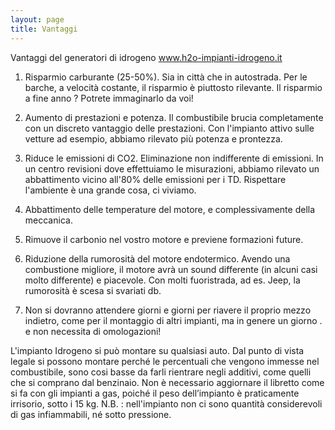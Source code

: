 ```yaml
---
layout: page
title: Vantaggi
---
```


Vantaggi del generatori di idrogeno www.h2o-impianti-idrogeno.it

1. Risparmio carburante (25-50%). Sia in città che in autostrada. Per le barche, a velocità costante, il risparmio è piuttosto rilevante. Il risparmio a fine anno ? Potrete immaginarlo da voi!

2. Aumento di prestazioni e potenza. Il combustibile brucia completamente con un discreto vantaggio delle prestazioni. Con l'impianto attivo sulle vetture ad esempio, abbiamo rilevato più potenza e prontezza.

3. Riduce le emissioni di CO2. Eliminazione non indifferente di emissioni. In un centro revisioni dove effettuiamo le misurazioni, abbiamo rilevato un abbattimento vicino all'80% delle emissioni per i TD. Rispettare l'ambiente è una grande cosa, ci viviamo.

4. Abbattimento delle temperature del motore, e complessivamente della meccanica.

5. Rimuove il carbonio nel vostro motore e previene formazioni future.

6. Riduzione della rumorosità del motore endotermico. Avendo una combustione migliore, il motore avrà un sound differente (in alcuni casi molto differente) e piacevole. Con molti fuoristrada, ad es. Jeep, la rumorosità è scesa si svariati db.

7. Non si dovranno attendere giorni e giorni per riavere il proprio mezzo indietro, come per il montaggio di altri impianti, ma in genere un giorno . e non necessita di omologazioni!

L'impianto Idrogeno si può montare su qualsiasi auto. 
Dal punto di vista legale si possono montare perché le percentuali che vengono immesse nel combustibile, sono cosi basse da farli rientrare negli additivi, come quelli che si comprano dal benzinaio. Non è necessario aggiornare il libretto come si fa con gli impianti a gas, poiché il peso dell’impianto è praticamente irrisorio, sotto i 15 kg.
N.B. : nell'impianto non ci sono quantità considerevoli di gas infiammabili, né sotto pressione.